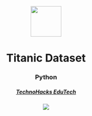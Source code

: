 <p align="center"> 
  <img src="https://storage.googleapis.com/kaggle-datasets-images/17/17/4c65377be972703be4141abbe260d3ac/dataset-card.jpeg" width="80px" height="80px">
</p>
<h1 align="center"> Titanic Dataset  </h1>
<h3 align="center">  Python  </h3>
<h5 align="center">  <a href="https://technohacks.co.in"> TechnoHacks EduTech </h5>
<p align="center"> 
  <img src="https://miro.medium.com/v2/resize:fit:1400/0*3qCgcIMCjb19gFEO">
